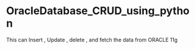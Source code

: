 # OracleDatabase_CRUD_using_python
This can Insert , Update , delete , and fetch the data from ORACLE 11g 
